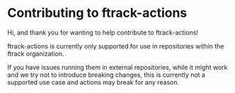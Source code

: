 # Contributing to ftrack-actions

Hi, and thank you for wanting to help contribute to ftrack-actions!

ftrack-actions is currently only supported for use in repositories within the ftrack organization.

If you have issues running them in external repositories, while it might work and we try not to introduce breaking changes, this is currently not a supported use case and actions may break for any reason.
